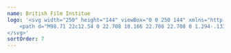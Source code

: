 ```yaml
---
name: British Film Institue
logo: '<svg width="250" height="144" viewBox="0 0 250 144" xmlns="http://www.w3.org/2000/svg">
    <path d="M98.71 22c12.54 0 22.708 10.166 22.708 22.708 0 1.294-.133 2.555-.341 3.79a29.274 29.274 0 018.236-1.195c16.18 0 29.294 13.116 29.294 29.296a29.15 29.15 0 01-2.503 11.819c.107-.002.211-.016.318-.016 9.26 0 16.765 7.506 16.765 16.766 0 9.259-7.505 16.765-16.765 16.765-9.259 0-16.764-7.506-16.764-16.765 0-.41.032-.812.061-1.215-3.238 1.232-6.735 1.937-10.406 1.937-16.177 0-29.292-13.115-29.292-29.291 0-3.287.565-6.435 1.563-9.384-.943.119-1.898.201-2.874.201C86.166 67.416 76 57.248 76 44.708 76 32.166 86.166 22 98.71 22zm61.816 72.485h-8.29v3.107h1.921v15.117h-1.921v3.109h8.29v-3.109h-1.92V97.592h1.92v-3.107zM144.227 57.98h-27.33v4.556h4.5l-.222 29.774h-3.888v4.555h14.94V92.31h-4.775l.11-12.887h12.111v-4.888h-12.111l.112-11.999h11.276l.333 5.664h5.167l-.223-10.22zM99.618 29.731H88.124v3.38h3.05l-.164 22.081h-2.886v3.378h12.07c6.963 0 10.423-3.173 10.423-8.074 0-4.408-3.582-7.046-7.454-7.005v-.081c3.664-.288 5.726-3.253 5.726-6.593 0-2.429-1.237-4.447-2.595-5.438-1.772-1.316-3.667-1.648-6.676-1.648zm.082 15.904c3.008 0 5.811 1.483 5.811 4.696 0 3.46-2.721 4.861-6.055 4.861h-3.792l.082-9.556zm-.863-12.525c1.565 0 2.431.084 3.254.537 1.154.66 1.936 1.771 1.936 3.75 0 2.964-2.019 4.612-5.15 4.612h-3.13l.083-8.899z" fill="currentColor" fill-rule="evenodd"></path>
</svg>'
sortOrder: 7
---
```

